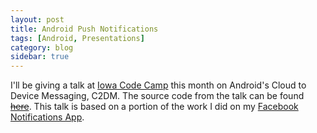 ```yaml
---
layout: post
title: Android Push Notifications
tags: [Android, Presentations]
category: blog
sidebar: true
---
```

I'll be giving a talk at [Iowa Code Camp](http://iowacodecamp.com/) this month on
Android's Cloud to Device Messaging, C2DM. The source code from the talk can be found
[<del>here</del>](). This talk is based on a portion
of the work I did on my [Facebook Notifications App](https://market.android.com/details?id=com.lukekorth.facebookNotifications).